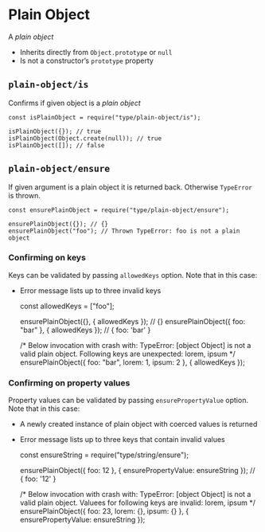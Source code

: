 Plain Object
============

A *plain object*

-   Inherits directly from `Object.prototype` or `null`
-   Is not a constructor’s `prototype` property

`plain-object/is`
-----------------

Confirms if given object is a *plain object*

    const isPlainObject = require("type/plain-object/is");

    isPlainObject({}); // true
    isPlainObject(Object.create(null)); // true
    isPlainObject([]); // false

`plain-object/ensure`
---------------------

If given argument is a plain object it is returned back. Otherwise `TypeError` is thrown.

    const ensurePlainObject = require("type/plain-object/ensure");

    ensurePlainObject({}); // {}
    ensurePlainObject("foo"); // Thrown TypeError: foo is not a plain object

### Confirming on keys

Keys can be validated by passing `allowedKeys` option. Note that in this case:

-   Error message lists up to three invalid keys

    const allowedKeys = ["foo"];

    ensurePlainObject({}, { allowedKeys }); // {}
    ensurePlainObject({ foo: "bar" }, { allowedKeys }); // { foo: 'bar' }

    /*
     Below invocation with crash with:
     TypeError: [object Object] is not a valid plain object.
                Following keys are unexpected: lorem, ipsum
    */
    ensurePlainObject({ foo: "bar", lorem: 1, ipsum: 2 }, { allowedKeys });

### Confirming on property values

Property values can be validated by passing `ensurePropertyValue` option. Note that in this case:

-   A newly created instance of plain object with coerced values is returned
-   Error message lists up to three keys that contain invalid values

    const ensureString = require("type/string/ensure");

    ensurePlainObject({ foo: 12 }, { ensurePropertyValue: ensureString }); // { foo: '12' }

    /*
     Below invocation with crash with:
     TypeError: [object Object] is not a valid plain object.
                Valuees for following keys are invalid: lorem, ipsum
    */
    ensurePlainObject({ foo: 23, lorem: {}, ipsum: {} }, { ensurePropertyValue: ensureString });
